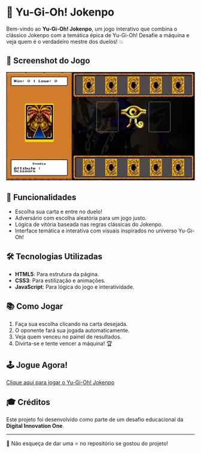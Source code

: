 # 🎴 Yu-Gi-Oh! Jokenpo

Bem-vindo ao **Yu-Gi-Oh! Jokenpo**, um jogo interativo que combina o clássico Jokenpo com a temática épica de Yu-Gi-Oh! Desafie a máquina e veja quem é o verdadeiro mestre dos duelos! 💥

## 📸 Screenshot do Jogo
![Yu-Gi-Oh! Jokenpo](src/assets/img/Screenshot.png)

## 🚀 Funcionalidades
- Escolha sua carta e entre no duelo!
- Adversário com escolha aleatória para um jogo justo.
- Lógica de vitória baseada nas regras clássicas do Jokenpo.
- Interface temática e interativa com visuais inspirados no universo Yu-Gi-Oh!

## 🛠️ Tecnologias Utilizadas
- **HTML5**: Para estrutura da página.
- **CSS3**: Para estilização e animações.
- **JavaScript**: Para lógica do jogo e interatividade.

## 📚 Como Jogar
1. Faça sua escolha clicando na carta desejada.
2. O oponente fará sua jogada automaticamente.
3. Veja quem venceu no painel de resultados.
4. Divirta-se e tente vencer a máquina! 🏆

## 🕹️ Jogue Agora!
[Clique aqui para jogar o Yu-Gi-Oh! Jokenpo](https://gabrieodev.github.io/Yu-Gi-Oh/)

## 🎓 Créditos
Este projeto foi desenvolvido como parte de um desafio educacional da **Digital Innovation One**.

---

🌟 Não esqueça de dar uma ⭐ no repositório se gostou do projeto!


